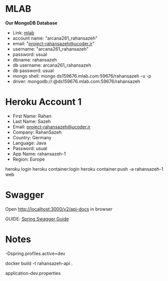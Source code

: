 MLAB
====

**Our MongoDB Database**

* Link: [mlab](https://mlab.com)
* account name: "arcana261_rahansazeh"
* email: "project-rahansazeh@ucoder.ir"
* username: "arcana261_rahansazeh"
* password: usual
* dbname: rahansazeh
* db username: arcana261_rahansazeh
* db password: usual
* mongo shell: mongo ds159676.mlab.com:59676/rahansazeh -u <dbuser> -p <dbpassword>
* driver: mongodb://<dbuser>:<dbpassword>@ds159676.mlab.com:59676/rahansazeh

Heroku Account 1
================

* First Name: Rahan
* Last Name: Sazeh
* Email: project-rahansazeh@ucoder.ir
* Company: RahanSazeh
* Country: Germany
* Language: Java
* Password: usual
* App Name: rahansazeh-1
* Region: Europe

heroku login
heroku container:login
heroku container:push -a rahansazeh-1 web


Swagger
=======

Open [http://localhost:3000/v2/api-docs](http://localhost:3000/v2/api-docs)
in browser

GUIDE: [Spring Swagger Guide](https://springframework.guru/spring-boot-restful-api-documentation-with-swagger-2/)


Notes
=====

-Dspring.profiles.active=dev

docker build -t rahansazeh-api .

application-dev.properties